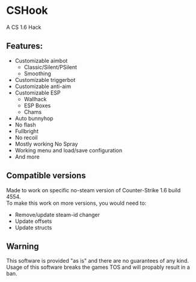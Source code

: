 # CSHook
A CS 1.6 Hack

## Features:

- Customizable aimbot
  - Classic/Silent/PSilent
  - Smoothing
- Customizable triggerbot
- Customizable anti-aim
- Customizable ESP
  - Wallhack
  - ESP Boxes
  - Chams
- Auto bunnyhop
- No flash
- Fullbright
- No recoil
- Mostly working No Spray
- Working menu and load/save configuration
- And more

## Compatible versions  
Made to work on specific no-steam version of Counter-Strike 1.6 build 4554.  
To make this work on more versions, you would need to:
- Remove/update steam-id changer
- Update offsets
- Update structs  

## Warning  
This software is provided "as is" and there are no guarantees of any kind.  
Usage of this software breaks the games TOS and will propably result in a ban.  

